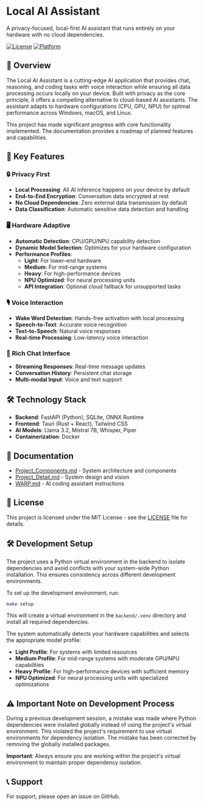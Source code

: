 # Local AI Assistant

A privacy-focused, local-first AI assistant that runs entirely on your hardware with no cloud dependencies.

[![License](https://img.shields.io/badge/license-MIT-blue.svg)](LICENSE)
[![Platform](https://img.shields.io/badge/platform-Windows%20%7C%20macOS%20%7C%20Linux-lightgrey)](#)

## 🚀 Overview

The Local AI Assistant is a cutting-edge AI application that provides chat, reasoning, and coding tasks with voice interaction while ensuring all data processing occurs locally on your device. Built with privacy as the core principle, it offers a compelling alternative to cloud-based AI assistants. The assistant adapts to hardware configurations (CPU, GPU, NPU) for optimal performance across Windows, macOS, and Linux.

This project has made significant progress with core functionality implemented. The documentation provides a roadmap of planned features and capabilities.

## 🌟 Key Features

### 🔒 Privacy First
- **Local Processing**: All AI inference happens on your device by default
- **End-to-End Encryption**: Conversation data encrypted at rest
- **No Cloud Dependencies**: Zero external data transmission by default
- **Data Classification**: Automatic sensitive data detection and handling

### 🖥️ Hardware Adaptive
- **Automatic Detection**: CPU/GPU/NPU capability detection
- **Dynamic Model Selection**: Optimizes for your hardware configuration
- **Performance Profiles**: 
  - **Light**: For lower-end hardware
  - **Medium**: For mid-range systems
  - **Heavy**: For high-performance devices
  - **NPU Optimized**: For neural processing units
  - **API Integration**: Optional cloud fallback for unsupported tasks

### 🎙️ Voice Interaction
- **Wake Word Detection**: Hands-free activation with local processing
- **Speech-to-Text**: Accurate voice recognition
- **Text-to-Speech**: Natural voice responses
- **Real-time Processing**: Low-latency voice interaction

### 💬 Rich Chat Interface
- **Streaming Responses**: Real-time message updates
- **Conversation History**: Persistent chat storage
- **Multi-modal Input**: Voice and text support

## 🛠️ Technology Stack

- **Backend**: FastAPI (Python), SQLite, ONNX Runtime
- **Frontend**: Tauri (Rust + React), Tailwind CSS
- **AI Models**: Llama 3.2, Mistral 7B, Whisper, Piper
- **Containerization**: Docker

## 📖 Documentation

- [Project_Components.md](Project_Components.md) - System architecture and components
- [Project_Detail.md](Project_Detail.md) - System design and vision
- [WARP.md](WARP.md) - AI coding assistant instructions

## 📄 License

This project is licensed under the MIT License - see the [LICENSE](LICENSE) file for details.

## 🛠️ Development Setup

The project uses a Python virtual environment in the backend to isolate dependencies and avoid conflicts with your system-wide Python installation. This ensures consistency across different development environments.

To set up the development environment, run:

```bash
make setup
```

This will create a virtual environment in the `backend/.venv` directory and install all required dependencies.

The system automatically detects your hardware capabilities and selects the appropriate model profile:
- **Light Profile**: For systems with limited resources
- **Medium Profile**: For mid-range systems with moderate GPU/NPU capabilities  
- **Heavy Profile**: For high-performance devices with sufficient memory
- **NPU Optimized**: For neural processing units with specialized optimizations

## ⚠️ Important Note on Development Process

During a previous development session, a mistake was made where Python dependencies were installed globally instead of using the project's virtual environment. This violated the project's requirement to use virtual environments for dependency isolation. The mistake has been corrected by removing the globally installed packages.

**Important**: Always ensure you are working within the project's virtual environment to maintain proper dependency isolation.

## 📞 Support

For support, please open an issue on GitHub.
